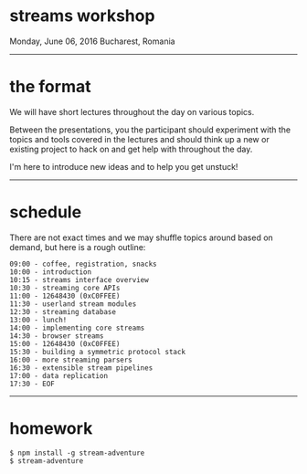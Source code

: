 # streams workshop

Monday, June 06, 2016
Bucharest, Romania

---
# the format

We will have short lectures throughout the day on
various topics.

Between the presentations, you the participant should
experiment with the topics and tools covered in the
lectures and should think up a new or existing project
to hack on and get help with throughout the day.

I'm here to introduce new ideas and to help you get
unstuck!

---
# schedule

There are not exact times and we may shuffle topics around
based on demand, but here is a rough outline:

```
09:00 - coffee, registration, snacks
10:00 - introduction
10:15 - streams interface overview
10:30 - streaming core APIs
11:00 - 12648430 (0xC0FFEE)
11:30 - userland stream modules
12:30 - streaming database
13:00 - lunch!
14:00 - implementing core streams
14:30 - browser streams
15:00 - 12648430 (0xC0FFEE)
15:30 - building a symmetric protocol stack
16:00 - more streaming parsers
16:30 - extensible stream pipelines
17:00 - data replication
17:30 - EOF
```

---
# homework

```
$ npm install -g stream-adventure
$ stream-adventure
```
